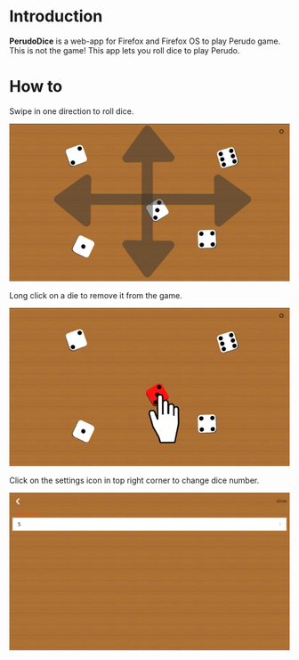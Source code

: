 
Introduction
=================

**PerudoDice** is a web-app for Firefox and Firefox OS to play Perudo game. This is not the game! This app lets you roll dice to play Perudo.

How to
======
Swipe in one direction to roll dice.

![Swipe](img/swipe.png "Swipe to roll dice")

Long click on a die to remove it from the game.

![Long click](img/long-click.png "Long click to delete a die")

Click on the settings icon in top right corner to change dice number.

![Settings](img/settings.png "Open settings to change dice number")
